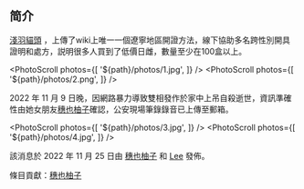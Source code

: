 ## 简介

[淺羽貓頭](https://twitter.com/homoyamakaze) ，上傳了wiki上唯一一個遼寧地區開證方法，線下協助多名跨性別開具證明和處方，説明很多人買到了低價日雌，數量至少在100盒以上。

<PhotoScroll photos={[ '${path}/photos/1.jpg', ]} /> <PhotoScroll photos={[ '${path}/photos/2.png', ]} />

2022 年 11 月 9 日晚，因網路暴力導致雙相發作於家中上吊自殺逝世，資訊準確性由她女朋友[穗也柚子](https://twitter.com/YuzuTvT)確認，公安現場筆錄錄音已上傳至郵箱。

<PhotoScroll photos={[ '${path}/photos/3.jpg', ]} /> <PhotoScroll photos={[ '${path}/photos/4.jpg', ]} />

該消息於 2022 年 11 月 25 日由 [穗也柚子](https://twitter.com/YuzuTvT) 和 [Lee](https://twitter.com/rbqwansui) 發佈。

條目貢獻：[穗也柚子](https://twitter.com/YuzuTvT)

